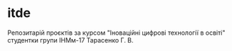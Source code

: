 # itde
Репозитарій проєктів  за курсом "Іноваційні цифрові технології в освіті" студентки групи ІНМм-17 Тарасенко Г. В.
